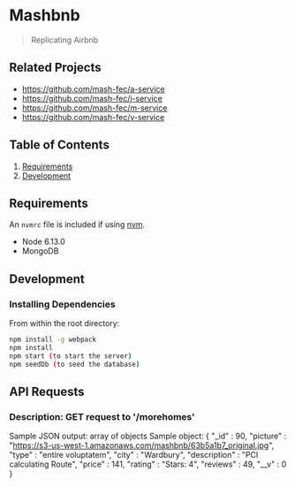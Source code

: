 # Mashbnb

> Replicating Airbnb

## Related Projects

  - https://github.com/mash-fec/a-service
  - https://github.com/mash-fec/j-service
  - https://github.com/mash-fec/m-service
  - https://github.com/mash-fec/v-service

## Table of Contents

1. [Requirements](#requirements)
2. [Development](#development)

## Requirements

An `nvmrc` file is included if using [nvm](https://github.com/creationix/nvm).

- Node 6.13.0
- MongoDB

## Development

### Installing Dependencies

From within the root directory:

```sh
npm install -g webpack
npm install
npm start (to start the server)
npm seedDb (to seed the database)
```

## API Requests
### Description: GET request to '/morehomes'
Sample JSON output: array of objects
Sample object:
{
  "_id" : 90,
  "picture" : "https://s3-us-west-1.amazonaws.com/mashbnb/63b5a1b7_original.jpg",
  "type" : "entire voluptatem",
  "city" : "Wardbury",
  "description" : "PCI calculating Route",
  "price" : 141,
  "rating" : "Stars: 4",
  "reviews" : 49,
  "__v" : 0
}

